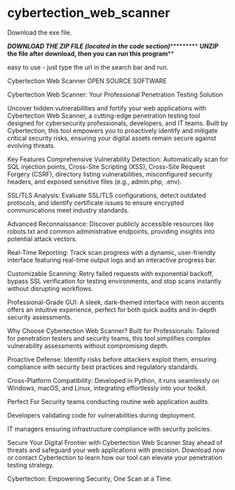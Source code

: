 # cybertection_web_scanner

Download the exe file. 

*****************************DOWNLOAD THE ZIP FILE (located in the code section)**************************************
****************************UNZIP the file after download, then you can run this program******************************

easy to use - just type the url in the search bar and run.

Cybertection Web Scanner
OPEN SOURCE SOFTWARE

 

Cybertection Web Scanner: Your Professional Penetration Testing Solution

Uncover hidden vulnerabilities and fortify your web applications with Cybertection Web Scanner, a cutting-edge penetration testing tool designed for cybersecurity professionals, developers, and IT teams. Built by Cybertection, this tool empowers you to proactively identify and mitigate critical security risks, ensuring your digital assets remain secure against evolving threats.

Key Features
Comprehensive Vulnerability Detection:
Automatically scan for SQL injection points, Cross-Site Scripting (XSS), Cross-Site Request Forgery (CSRF), directory listing vulnerabilities, misconfigured security headers, and exposed sensitive files (e.g., admin.php, .env).

SSL/TLS Analysis:
Evaluate SSL/TLS configurations, detect outdated protocols, and identify certificate issues to ensure encrypted communications meet industry standards.

Advanced Reconnaissance:
Discover publicly accessible resources like robots.txt and common administrative endpoints, providing insights into potential attack vectors.

Real-Time Reporting:
Track scan progress with a dynamic, user-friendly interface featuring real-time output logs and an interactive progress bar.

Customizable Scanning:
Retry failed requests with exponential backoff, bypass SSL verification for testing environments, and stop scans instantly without disrupting workflows.

Professional-Grade GUI:
A sleek, dark-themed interface with neon accents offers an intuitive experience, perfect for both quick audits and in-depth security assessments.

Why Choose Cybertection Web Scanner?
Built for Professionals: Tailored for penetration testers and security teams, this tool simplifies complex vulnerability assessments without compromising depth.

Proactive Defense: Identify risks before attackers exploit them, ensuring compliance with security best practices and regulatory standards.

Cross-Platform Compatibility: Developed in Python, it runs seamlessly on Windows, macOS, and Linux, integrating effortlessly into your toolkit.

Perfect For
Security teams conducting routine web application audits.

Developers validating code for vulnerabilities during deployment.

IT managers ensuring infrastructure compliance with security policies.

Secure Your Digital Frontier with Cybertection Web Scanner
Stay ahead of threats and safeguard your web applications with precision. Download now or contact Cybertection to learn how our tool can elevate your penetration testing strategy.

Cybertection: Empowering Security, One Scan at a Time.

